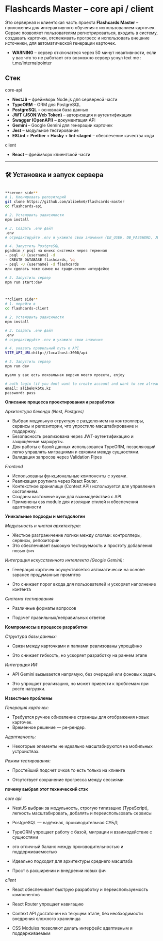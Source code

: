 # Flashcards Master – core api / client

Это серверная и клиентская часть проекта **Flashcards Master** – приложения для интерактивного обучения с использованием карточек. Сервис позволяет пользователям регистрироваться, входить в систему, создавать карточки, отслеживать прогресс и использовать внешние источники, для автоматической генерации карточек.

- **WARNING** – сервер отключатеся через 50 минут неактивности, если у вас что то не работает это возможно сервер уснул
text me : t.me/internalpointer

## Стек

core-api
- **NestJS** – фреймворк Node.js для серверной части
- **TypeORM** – ORM для PostgreSQL
- **PostgreSQL** – основная база данных
- **JWT (JSON Web Token)** – авторизация и аутентификация
- **Swagger (OpenAPI)** – документация API
- **Gemini** – Google Gemini для генерации карточек
- **Jest** – модульное тестирование
- **ESLint + Prettier + Husky + lint-staged** – обеспечение качества кода


client
- **React** – фреймворк клиентской части

---

## 🛠 Установка и запуск сервера

```bash

**server side**
# 1. Клонировать репозиторий
git clone https://github.com/alibekn6/flashcards-master
cd flashcards-api

# 2. Установить зависимости
npm install

# 3. Создать .env файл
.env
# отредактируйте .env и укажите свои значения (DB_USER, DB_PASSWORD, JWT_SECRET, GEMINI_API_KEY and so on)

# 4. Запустить PostgreSQL
pgadmin / psql на юникс системах через терминал
- psql -U {username} -d
- CREATE DATABASE flashcards, \q
- psql -U {username} -d flashcards
или сделать тоже самое на графическом интерфейсе

# 5. Запустить сервер
npm run start:dev



**client side**
# 1. перейти в 
cd flashcards-client

# 2. Установить зависимости
npm install

# 3. Создать .env файл
.env
# отредактируйте .env и укажите свои значения

# 4. указать правильный путь к API
VITE_API_URL=http://localhost:3000/api

# 5. Запустить сервер
npm run dev

вуаля у вас есть локоальная версия моего проекта, enjoy

# auth login (if you dont want to create account and want to see already created fodlers and flashcards)
email: alibek@kbtu.kz
password: pass

```


**Описание процесса проектирования и разработки**

*Архитектура бэкенда (Nest, Postgres)*

- Выбрал модульную структуру с разделением на контроллеры, сервисы и репозитории, что упростило масштабирование и поддержку.
- Безопасность реализована через JWT-аутентификацию и защищённые маршруты.
- Для работы с базой данных использовался TypeORM, позволяющий легко управлять миграциями и связями между сущностями.
- Валидация запросов через Validation Pipes

*Frontend*

- Использованы функциональные компоненты с хуками.
- Реализация роутинга через React Router.
- Контекстное хранилище (Context API) используется для управления состоянием.
- Созданы кастомные хуки для взаимодействия с API.
- Применены css module для изоляции стилей и обеспечения адаптивности




**Уникальные подходы и методологии**

*Модульность и чистая архитектура:*

- Жесткое разграничение логики между слоями: контроллеры, сервисы, репозитории
- Это обеспечивает высокую тестируемость и простоту добавления новых фич

*Интеграция искусственного интеллекта (Google Gemini):*

- Генерация карточек осуществляется автоматически на основе заранее продуманных промптов

- Это снижает порог входа для пользователей и ускоряет наполнение контента

*Система тестирования*

- Различные форматы вопросов

- Подсчет правильных/неправильных ответов



**Компромиссы в процессе разработки**

*Структура базы данных:*

- Связи между карточками и папками реализованы упрощённо

- Это снижает гибкость, но ускоряет разработку на раннем этапе

*Интеграция ИИ*
- API Gemini вызывается напрямую, без очередей или фоновых задач.

- Это упрощает реализацию, но может привести к проблемам при росте нагрузки.



**Известные проблемы**

*Генерация карточек:*

- Требуется ручное обновление страницы для отображения новых карточек.
- Временное решение — ре-рендер.

*Адаптивность:*

- Некоторые элементы не идеально масштабируются на мобильных устройствах.


*Режим тестирования:*

- Простейший подсчет очков то есть только на клиенте 

- Отсутствует сохранение прогресса между сессиями


**почему выбрал этот технический стэк**

*core api*
- NestJS выбран за модульность, строгую типизацию (TypeScript), легкость масштабировать, добалять и переиспользовать сервисы

- PostgreSQL — надёжная, производительная СУБД

- TypeORM упрощает работу с базой, миграции и взаимодействие с сущностями


- это отличный баланс между производительностью и поддерживаемостью
- Идеально подходит для архитектуры среднего масштаба
- Прост в расширении и внедрении новых фич

*client*

- React обеспечивает быструю разработку и переиспользуемость компонентов

- React Router упрощает навигацию

- Context API достаточен на текущем этапе, без необходимости внедрения сложного хранилища

- CSS Modules позволяют делать интерфейс адаптивным и поддерживаемым


